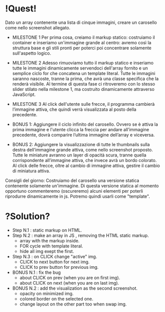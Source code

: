 # !Quest!
Dato un array contenente una lista di cinque immagini, creare un carosello come nello screenshot allegato.

- MILESTONE 1
Per prima cosa, creiamo il markup statico: costruiamo il container e inseriamo un'immagine grande al centro: avremo così la struttura base e gli stili pronti per poterci poi concentrare solamente sull'aspetto logico.

- MILESTONE 2
 Adesso rimuoviamo tutto il markup statico e inseriamo tutte le immagini dinamicamente servendoci dell'array fornito e un semplice ciclo for che concatena un template literal. Tutte le immagini saranno nascoste, tranne la prima, che avrà una classe specifica che la renderà visibile. Al termine di questa fase ci ritroveremo con lo stesso slider stilato nella milestone 1, ma costruito dinamicamente attraverso JavaScript.

- MILESTONE 3
Al click dell'utente sulle frecce, il programma cambierà l’immagine attiva, che quindi verrà visualizzata al posto della precedente.

- BONUS 1:
Aggiungere il ciclo infinito del carosello. Ovvero se è attiva la prima immagine e l'utente clicca la freccia per andare all’immagine precedente, dovrà comparire l’ultima immagine dell’array e viceversa.

- BONUS 2:
Aggiungere la visualizzazione di tutte le thumbnails sulla destra dell’immagine grande attiva, come nello screenshot proposto. Tutte le miniature avranno un layer di opacità scura, tranne quella corrispondente all’immagine attiva, che invece avrà un bordo colorato. Al click delle frecce, oltre al cambio di immagine attiva, gestire il cambio di miniatura attiva.

Consigli del giorno:
Costruiamo del carosello una versione statica contenente solamente un'immagine. Di questa versione statica al momento opportuno commenteremo (oscureremo) alcuni elementi per poterli riprodurre dinamicamente in js. Potremo quindi usarli come "template".



# ?Solution?

- Step N.1 : static markup on HTML.
- Step N.2 : make an array in JS , removing the HTML static markup.
    - array with the markup inside.
    - FOR cycle with template literal.
    - hide all img exept the first.
- Step N.3 : on CLICK change "active" img.
    - CLICK to next button for next img.
    - CLICK to prev button for previous img.
- BONUS N.1 : fix the bug
    - about CLICK on prev (when you are on first img).
    - about CLICK on next (when you are on last img).
- BONUS N.2 : add the visualization as the second screenshot.
    - opacity on minimized img.
    - colored border on the selected one.
    - change layout on the other part too when swap img. <!-- mi sparo -->
